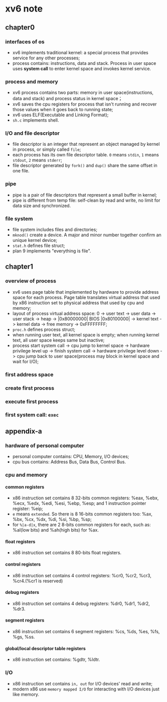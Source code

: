xv6 note
======

## chapter0

### interfaces of os
- xv6 implements traditional kernel: a special process that provides service for any other processes;
- process contains: instructions, data and stack. Process in user space uses **system call** to enter kernel space and invokes kernel service.

### process and memory
- xv6 process contains two parts: memory in user space(instructions, data and stack) and process status in kernel space；
- xv6 saves the cpu registers for process that isn't running and recover those values when it goes back to running state;
- xv6 uses ELF(Executable and Linking Format);
- `sh.c` implements shell.

### I/O and file descriptor
- file descriptor is an integer that represent an object managed by kernel in process, or simply called `file`;
- each process has its own file descriptor table. `0` means `stdin`, `1` means `stdout`, `2` means `stderr`;
- file descriptor generated by `fork()` and `dup()` share the same offset in one file.

### pipe
- pipe is a pair of file descriptors that represent a small buffer in kernel;
- pipe is different from temp file: self-clean by read and write, no limit for data size and synchronized.

### file system
- file system includes files and directories;
- `mknod()` create a device. A major and minor number together confirm an unique kernel device;
- `stat.h` defines file struct;
- plan 9 implements "everything is file".

## chapter1

### overview of process
- xv6 uses page table that implemented by hardware to provide address space for each process. Page table translates virtual address that used by x86 instruction set to physical address that used by cpu and memory;
- layout of process virtual address space: 0 -> user text -> user data -> user stack -> heap -> |0x80000000| BIOS |0x80100000| -> kernel text -> kernel data -> free memory -> 0xFFFFFFFF;
- `proc.h` defines process struct;
- when running user text, all kernel space is empty; when running kernel text, all user space keeps same but inactive;
- process start system call -> cpu jump to kernel space -> hardware privilege level up -> finish system call -> hardware privilege level down -> cpu jump back to user space(process may block in kernel space and wait for I/O);

### first address space

### create first process

### execute first process

### first system call: `exec`

## appendix-a

### hardware of personal computer
- personal computer contains: CPU, Memory, I/O devices;
- cpu bus contains: Address Bus, Data Bus, Control Bus.

### cpu and memory

#### common registers
- x86 instruction set contains 8 32-bits common registers: %eax, %ebx, %ecx, %edx, %edi, %esi, %ebp, %esp; and 1 instruction pointer register: %eip;
- `e` means `extended`. So there is 8 16-bits common registers too: %ax, %bx, %cx, %dx, %di, %si, %bp, %sp;
- for `%|a-d|x`, there are 2 8-bits common registers for each, such as: %al(low bits) and %ah(high bits) for %ax.

#### float registers
- x86 instruction set contains 8 80-bits float registers.

#### control registers
- x86 instruction set contains 4 control registers: %cr0, %cr2, %cr3, %cr4.(%cr1 is reserved)

#### debug registers
- x86 instruction set contains 4 debug registers: %dr0, %dr1, %dr2, %dr3.

#### segment registers
- x86 instruction set contains 6 segment registers: %cs, %ds, %es, %fs, %gs, %ss.

#### global/local descriptor table registers
- x86 instruction set contains: %gdtr, %ldtr.

### I/O
- x86 instruction set contains `in, out` for I/O devices' read and write;
- modern x86 use `memory mapped I/O` for interacting with I/O devices just like memory.

